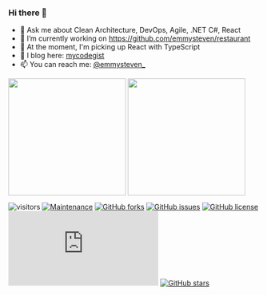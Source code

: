 ### Hi there 👋

- 💬 Ask me about Clean Architecture, DevOps, Agile, .NET C#, React
- 🔭 I’m currently working on https://github.com/emmysteven/restaurant
- 🌱 At the moment, I'm picking up React with TypeScript
- 📃 I blog here: [mycodegist](https://mycodegist.com)
- 📫 You can reach me: [@emmysteven_](https://twitter.com/emmysteven_)

<a href="https://github.com/emmysteven/emmysteven">
	<img height="235px" align="center" src="https://github-readme-stats.vercel.app/api?username=emmysteven&title_color=ffffff&theme=vue-dark&show_icons=true&count_private=true" /></a>
<a href="https://github.com/emmysteven/emmysteven"><img height="235px" align="center" src="https://github-readme-stats.vercel.app/api/top-langs/?username=emmysteven&title_color=ffffff&theme=vue-dark&show_icons=true&count_private=true" /></a>

<p></p>
<p></p>

![visitors](https://visitor-badge.glitch.me/badge?page_id=emmysteven)
[![Maintenance](https://img.shields.io/badge/Maintained%3F-yes-green.svg)](https://gitHub.com/emmysteven/emmysteven/graphs/commit-activity)
[![GitHub forks](https://img.shields.io/github/forks/emmysteven/emmysteven.svg)](https://github.com/emmysteven/emmysteven/network)
[![GitHub issues](https://img.shields.io/github/issues/emmysteven/emmysteven.svg)](https://github.com/emmysteven/emmysteven/issues)
[![GitHub license](https://img.shields.io/github/license/emmysteven/emmysteven.svg)](https://github.com/emmysteven/emmysteven/blob/main/LICENSE)
[![Only 32 Kb](https://badge-size.herokuapp.com/emmysteven/emmysteven/main/README.md)](https://github.com/emmysteven/emmysteven/blob/main/README.md)
[![GitHub stars](https://img.shields.io/github/stars/emmysteven/emmysteven.svg?style=flat&label=Star&maxAge=2592000)](https://github.com/emmysteven/emmysteven/stargazers/)

